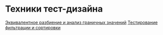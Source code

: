 # Техники тест-дизайна
[Эквивалентное разбиение и анализ граничных значений](https://docs.google.com/spreadsheets/d/1Q4Pf0OEWP-5LJBoF3koImDVj4wud-ooPAihi7y2rZU4/edit?usp=sharing)
 [Тестирование фильтрации и сортировки](https://docs.google.com/spreadsheets/d/1oXCEBrL4TrEagju83MXeCcYi4PqPvP28rWBCX375FWI/edit?usp=sharing)

